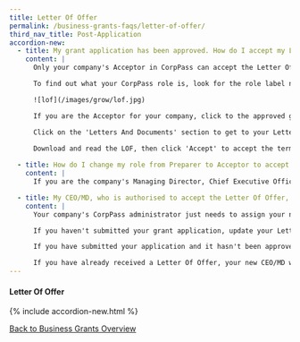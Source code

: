 ```yaml
---
title: Letter Of Offer
permalink: /business-grants-faqs/letter-of-offer/
third_nav_title: Post-Application
accordion-new:
  - title: My grant application has been approved. How do I accept my Letter of Offer?
    content: |
      Only your company's Acceptor in CorpPass can accept the Letter Of Offer (LOF). Viewers and Preparers are not authorised to accept the LOF.

      To find out what your CorpPass role is, look for the role label next to your login account name, in the masthead.

      ![lof](/images/grow/lof.jpg) 

      If you are the Acceptor for your company, click to the approved grant from the ' Updates Required' tab on the 'My Grants' page.

      Click on the 'Letters And Documents' section to get to your Letter Of Offer.

      Download and read the LOF, then click 'Accept' to accept the terms and award of the grant.
      
  - title: How do I change my role from Preparer to Acceptor to accept the Letter of Offer?
    content: |
      If you are the company's Managing Director, Chief Executive Officer or equivalent and would like to change your role from Preparer to Acceptor, [find out how](https://www.corppass.gov.sg/corppass/common/userguides){:target="_blank"} your CorpPass admin can assign the appropriate e-service role for you.

  - title: My CEO/MD, who is authorised to accept the Letter Of Offer, has left the company. How do I update Business Grants Portal and CorpPass with the new CEO/MD's details? 
    content: |
      Your company's CorpPass administrator just needs to assign your new CEO/MD the Business Grants Portal acceptor role, so that they can accept the Letter Of Offer.

      If you haven't submitted your grant application, update your Letter Of Offer addressee. 

      If you have submitted your application and it hasn't been approved, contact the processing agency. They will return your application, so you can update it. 

      If you have already received a Letter Of Offer, your new CEO/MD will be able to accept it when your CorpPass administrator assigns them the rights. Do remember to update the grant processing agency and ACRA of the change in management. 
---
```


#### Letter Of Offer

{% include accordion-new.html %}

[Back to Business Grants Overview](/business-grants/)